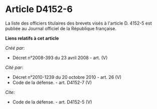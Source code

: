 # Article D4152-6

La liste des officiers titulaires des brevets visés à l'article D. 4152-5 est publiée au Journal officiel de la République
française.

**Liens relatifs à cet article**

_Créé par_:

  - Décret n°2008-393 du 23 avril 2008 - art. (V)

_Cité par_:

  - Décret n°2010-1239 du 20 octobre 2010 - art. 26 (V)
  - Code de la défense. - art. D4152-7 (V)

_Cite_:

  - Code de la défense. - art. D4152-5 (V)
